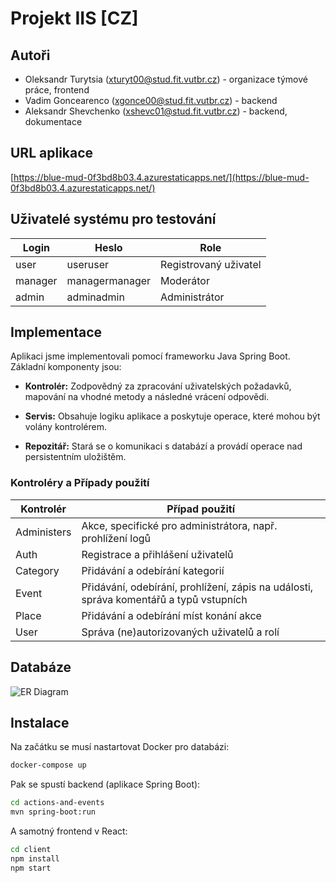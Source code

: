 # Projekt IIS [CZ]

## Autoři
- Oleksandr Turytsia ([xturyt00@stud.fit.vutbr.cz](mailto:xturyt00@stud.fit.vutbr.cz)) - organizace týmové práce, frontend
- Vadim Goncearenco ([xgonce00@stud.fit.vutbr.cz](mailto:xgonce00@stud.fit.vutbr.cz)) - backend
- Aleksandr Shevchenko ([xshevc01@stud.fit.vutbr.cz](mailto:xshevc01@stud.fit.vutbr.cz)) - backend, dokumentace

## URL aplikace
[https://blue-mud-0f3bd8b03.4.azurestaticapps.net/](https://blue-mud-0f3bd8b03.4.azurestaticapps.net/)

## Uživatelé systému pro testování
| Login   | Heslo          | Role                  |
|---------|----------------|-----------------------|
| user    | useruser       | Registrovaný uživatel |
| manager | managermanager | Moderátor             |
| admin   | adminadmin     | Administrátor         |

## Implementace
Aplikaci jsme implementovali pomocí frameworku Java Spring Boot. Základní komponenty jsou:

- **Kontrolér:**
  Zodpovědný za zpracování uživatelských požadavků, mapování na vhodné metody a následné vrácení odpovědi.

- **Servis:**
  Obsahuje logiku aplikace a poskytuje operace, které mohou být volány kontrolérem.

- **Repozitář:**
  Stará se o komunikaci s databází a provádí operace nad persistentním uložištěm.

### Kontroléry a Případy použití
| Kontrolér   | Případ použití                                    |
|-------------|----------------------------------------------------|
| Administers | Akce, specifické pro administrátora, např. prohlížení logů |
| Auth        | Registrace a přihlášení uživatelů                 |
| Category    | Přidávání a odebírání kategorií                    |
| Event       | Přidávání, odebírání, prohlížení, zápis na události, správa komentářů a typů vstupních |
| Place       | Přidávání a odebírání míst konání akce            |
| User        | Správa (ne)autorizovaných uživatelů a rolí       |

## Databáze
![ER Diagram](docs/er-diagram.jpg)

## Instalace
Na začátku se musí nastartovat Docker pro databázi:

```bash
docker-compose up
```

Pak se spustí backend (aplikace Spring Boot):

```bash
cd actions-and-events
mvn spring-boot:run
```

A samotný frontend v React:

```bash
cd client
npm install
npm start
```

